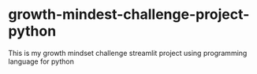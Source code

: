 # growth-mindest-challenge-project-python
This is my growth mindset challenge streamlit project using programming language for python
